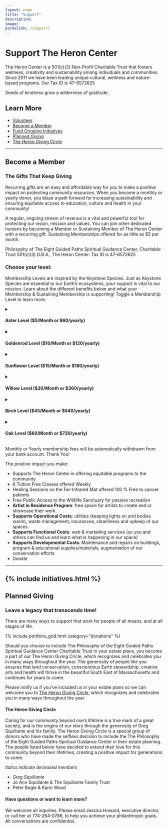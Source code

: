 ```yaml
---
layout: page
title: "Support"
description: 
image: 
permalink: /support/
---
```


# Support The Heron Center

The Heron Center is a 501(c)(3) Non-Profit Charitable Trust that fosters wellness, creativity and sustainability among individuals and communities. Since 2011 we have been leading unique cultural, wellness and nature-based programs.
Our Tax ID is 47-6572625

Seeds of kindness grow a wilderness of gratitude.

## Learn More
- [Volunteer](#volunteer)
- [Become a Member](#membership)
- [Fund Ongoing Initiatives](#initiatives)
- [Planned Giving](#planned-giving)
- [The Heron Giving Circle](#giving-circle)

---
<a id="membership"></a>
<div class="container">
  <div class="row">
	<div class="col-lg-12 text-center">
	  <h2 class="section-heading text-uppercase">Become a Member</h2>
	  <h3 class="section-subheading text-muted">The Gifts That Keep Giving</h3>
	</div>
  </div>
</div>

Recurring gifts are an easy and affordable way for you to make a positive impact on protecting community resources. When you become a monthly or yearly donor, you blaze a path forward for increasing sustainability and ensuring equitable access to education, culture and health in your community!

A regular, ongoing stream of revenue is a vital and powerful tool for protecting our vision, mission and values. You can join other dedicated humans by becoming a Member or Sustaining Member of The Heron Center with a recurring gift.  Sustaining Memberships offered for as little as $5 per month. 

Philosophy of The Eight Guided Paths Spiritual Guidance Center, Charitable Trust 501(c)(3) D.B.A., The Heron Center. Tax ID is 47-6572625

### Choose your level:
Membership Levels are inspired by the Keystone Species. Just as Keystone Species are essential to our Earth’s ecosystems, your support is vital to our mission. Learn about the different benefits below and what your Membership & Sustaining Membership is supporting! Toggle a Membership Level to learn more.

<details><summary><h4>Aster Level ($5/Month or $60/yearly)</h4></summary>
	<ul>
<li>FREE access to the Wildlife Sanctuary and exclusively the Treehouse Yurt (when not booked for programs). Visit daily from dawn to dusk – all year round. For personal use of Treehouse Yurt, please contact us to ensure space is available. Winter availability is limited.</li>
<li>Free T-Shirt</li>
<li>Free Spiritual Guidance (meetings must be requested).</li>
<li>Free Tent Camping (By permission)</li>
<li>20%-50% Discount to Eligible Programs hosted by The Heron Center</li>
</ul>
</details>

<details><summary><h4>Goldenrod Level ($10/Month or $120/yearly) </h4></summary>
<ul>
<li>Same as Aster Level</li>
<li>10% Discount on Space Rentals</li>
	</ul>
</details>

<details><summary><h4>Sunflower Level ($15/Month or $180/yearly)</h4></summary>
		<ul>
<li>Same as Aster Level</li>
<li>20% Discount on Space Rentals</li>
	</ul>
</details>

<details><summary><h4>Willow Level ($30/Month or $360/yearly)</h4></summary>
<ul>
<li>Same as Sustaining Member Benefits</li>
<li>Free Tent Camping & or Overnight Retreats in the Treehouse Yurt (when available & by appointment)</li>
<li>20-50% Discount & may include FREE Access to Eligible Programs hosted by The Heron Center</li>
<li>50% Discount on Space Rentals</li>
<li>10% off partnering organizations / individuals. See the list of participating partners</li>
<li>20% Discount on Use of The Amethyst Healing Far-Infrared Mat (coming soon… Sauna & Artist Nook)</li>  
	</ul>
</details>


<details><summary><h4>Birch Level ($45/Month or $540/yearly)</h4></summary>
		<ul>
<li>Same as Willow Level</li>
<li>15% off partnering organizations / individuals. See the list of participating partners</li>
<li>35% Discount on Use of The Amethyst Healing Far-Infrared Mat (coming soon… Sauna & Artist Nook)</li>
	</ul>
</details>

<details><summary><h4>Oak Level ($60/Month or $720/yearly)</h4></summary>
		<ul>
<li>Same as Willow Level</li>
<li>20% off partnering organizations / individuals. See the list of participating partners</li>
<li>50% Discount on Use of The Amethyst Healing Far-Infrared Mat, plus 2 free uses per month. (coming soon… Sauna & Artist Nook)</li>
	</ul>
</details>

Monthly or Yearly membership fees will be automatically withdrawn from your bank account. Thank You! 

The positive impact you make:
- Supports The Heron Center in offering equitable programs to the community
- 6 Tuition Free Classes offered Weekly
- Healing Sessions on the Far-Infrared Mat offered 100 % Free to cancer patients
- Free Public Access to the Wildlife Sanctuary for passive recreation
- **Artist in Residence Program**: free space for artists to create and or showcase their work. 
- **Supports Operational Costs**: utilities (keeping lights on and bodies warm), waste management, insurances, cleanliness and upkeep of our spaces. 
- **Supports Functional Costs**: web & marketing services (so you and others can find us and learn what is happening in our space)
- **Supports Developmental Costs**: Maintenance and repairs on buildings, program & educational supplies/materials, augmentation of our conservation efforts
- Donate

---
<a id="initiatives"></a>
{% include initiatives.html %}
---
<a id="planned-giving"></a>
<div class="container">
  <div class="row">
	<div class="col-lg-12 text-center">
	  <h2 class="section-heading text-uppercase">Planned Giving</h2>
	  <h3 class="section-subheading text-muted">Leave a legacy that transcends time!</h3>
	</div>
  </div>
</div>

There are many ways to support that work for people of all means, and at all stages of life. 

{% include portfolio_grid.html category="donations" %}

Should you choose to include The Philosophy of the Eight Guided Paths Spiritual Guidance Center Charitable Trust in your estate plans, you become a part of our The Heron Giving Circle, which recognizes and celebrates you in many ways throughout the year. The generosity of people like you ensures that land conservation, conscientious Earth stewardship, creative arts and health will thrive in the beautiful South East of Massachusetts and continues for years to come.

Please notify us if you’ve included us in your estate plans so we can welcome you to [The Heron Giving Circle](#giving-circle), which recognizes and celebrates you in many ways throughout the year. 

#### The Heron Giving Circle

Caring for our community beyond one’s lifetime is a true mark of a great society, and is the origins of our story through the generosity of Greg Squillante and his family. The Heron Giving Circle is a special group of donors who have made the selfless decision to include the The Philosophy of the Eight Guided Paths Spiritual Guidance Center in their estate planning. The people listed below have decided to extend their love for this community beyond their lifetimes, creating a positive impact for generations to come.

*italics indicate deceased members*

- *Greg Squillante*
- Jo Ann Squillante & The Squillante Family Trust
- Peter Bogle & Karin Wood

#### Have questions or want to learn more?
We welcome all inquiries. Please email Jessica Howard, executive director, or call her at 774-264-0786, to help you achieve your philanthropic goals. All conversations are confidential.